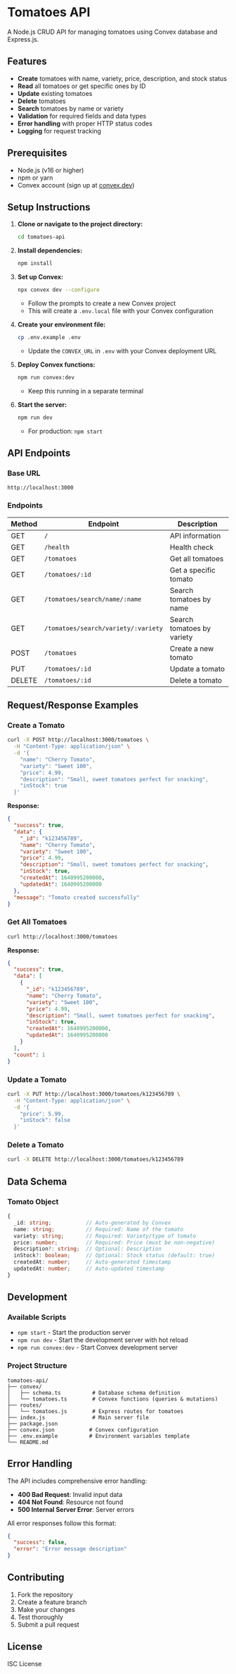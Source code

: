 # Tomatoes API

A Node.js CRUD API for managing tomatoes using Convex database and Express.js.

## Features

- **Create** tomatoes with name, variety, price, description, and stock status
- **Read** all tomatoes or get specific ones by ID
- **Update** existing tomatoes
- **Delete** tomatoes
- **Search** tomatoes by name or variety
- **Validation** for required fields and data types
- **Error handling** with proper HTTP status codes
- **Logging** for request tracking

## Prerequisites

- Node.js (v16 or higher)
- npm or yarn
- Convex account (sign up at [convex.dev](https://www.convex.dev/))

## Setup Instructions

1. **Clone or navigate to the project directory:**
   ```bash
   cd tomatoes-api
   ```

2. **Install dependencies:**
   ```bash
   npm install
   ```

3. **Set up Convex:**
   ```bash
   npx convex dev --configure
   ```
   - Follow the prompts to create a new Convex project
   - This will create a `.env.local` file with your Convex configuration

4. **Create your environment file:**
   ```bash
   cp .env.example .env
   ```
   - Update the `CONVEX_URL` in `.env` with your Convex deployment URL

5. **Deploy Convex functions:**
   ```bash
   npm run convex:dev
   ```
   - Keep this running in a separate terminal

6. **Start the server:**
   ```bash
   npm run dev
   ```
   - For production: `npm start`

## API Endpoints

### Base URL
```
http://localhost:3000
```

### Endpoints

| Method | Endpoint | Description |
|--------|----------|-------------|
| GET | `/` | API information |
| GET | `/health` | Health check |
| GET | `/tomatoes` | Get all tomatoes |
| GET | `/tomatoes/:id` | Get a specific tomato |
| GET | `/tomatoes/search/name/:name` | Search tomatoes by name |
| GET | `/tomatoes/search/variety/:variety` | Search tomatoes by variety |
| POST | `/tomatoes` | Create a new tomato |
| PUT | `/tomatoes/:id` | Update a tomato |
| DELETE | `/tomatoes/:id` | Delete a tomato |

## Request/Response Examples

### Create a Tomato
```bash
curl -X POST http://localhost:3000/tomatoes \
  -H "Content-Type: application/json" \
  -d '{
    "name": "Cherry Tomato",
    "variety": "Sweet 100",
    "price": 4.99,
    "description": "Small, sweet tomatoes perfect for snacking",
    "inStock": true
  }'
```

**Response:**
```json
{
  "success": true,
  "data": {
    "_id": "k123456789",
    "name": "Cherry Tomato",
    "variety": "Sweet 100",
    "price": 4.99,
    "description": "Small, sweet tomatoes perfect for snacking",
    "inStock": true,
    "createdAt": 1640995200000,
    "updatedAt": 1640995200000
  },
  "message": "Tomato created successfully"
}
```

### Get All Tomatoes
```bash
curl http://localhost:3000/tomatoes
```

**Response:**
```json
{
  "success": true,
  "data": [
    {
      "_id": "k123456789",
      "name": "Cherry Tomato",
      "variety": "Sweet 100",
      "price": 4.99,
      "description": "Small, sweet tomatoes perfect for snacking",
      "inStock": true,
      "createdAt": 1640995200000,
      "updatedAt": 1640995200000
    }
  ],
  "count": 1
}
```

### Update a Tomato
```bash
curl -X PUT http://localhost:3000/tomatoes/k123456789 \
  -H "Content-Type: application/json" \
  -d '{
    "price": 5.99,
    "inStock": false
  }'
```

### Delete a Tomato
```bash
curl -X DELETE http://localhost:3000/tomatoes/k123456789
```

## Data Schema

### Tomato Object
```typescript
{
  _id: string;           // Auto-generated by Convex
  name: string;          // Required: Name of the tomato
  variety: string;       // Required: Variety/type of tomato
  price: number;         // Required: Price (must be non-negative)
  description?: string;  // Optional: Description
  inStock?: boolean;     // Optional: Stock status (default: true)
  createdAt: number;     // Auto-generated timestamp
  updatedAt: number;     // Auto-updated timestamp
}
```

## Development

### Available Scripts

- `npm start` - Start the production server
- `npm run dev` - Start the development server with hot reload
- `npm run convex:dev` - Start Convex development server

### Project Structure
```
tomatoes-api/
├── convex/
│   ├── schema.ts          # Database schema definition
│   └── tomatoes.ts        # Convex functions (queries & mutations)
├── routes/
│   └── tomatoes.js        # Express routes for tomatoes
├── index.js               # Main server file
├── package.json
├── convex.json           # Convex configuration
├── .env.example          # Environment variables template
└── README.md
```

## Error Handling

The API includes comprehensive error handling:

- **400 Bad Request**: Invalid input data
- **404 Not Found**: Resource not found
- **500 Internal Server Error**: Server errors

All error responses follow this format:
```json
{
  "success": false,
  "error": "Error message description"
}
```

## Contributing

1. Fork the repository
2. Create a feature branch
3. Make your changes
4. Test thoroughly
5. Submit a pull request

## License

ISC License

